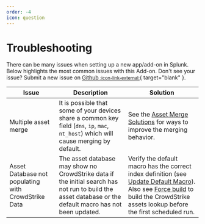 ```yaml
---
order: -4
icon: question
---
```


# Troubleshooting

There can be many issues when setting up a new app/add-on in Splunk. Below highlights the most common issues with this Add-on. Don't see your issue? Submit a new issue on [Github <small>:icon-link-external:</small>](https://github.com/ZachChristensen28/SA-CrowdstrikeDevices/issues){ target="blank" }.

Issue | Description | Solution
----- | ----------- | --------
Multiple asset merge | It is possible that some of your devices share a common key field (`dns`, `ip`, `mac`, `nt_host`) which will cause merging by default. |See the [Asset Merge Solutions](asset-merge.md) for ways to improve the merging behavior.
Asset Database not populating with  CrowdStrike Data | The asset database may show no  CrowdStrike data if the initial search has not run to build the asset database or the default macro has not been updated. | Verify the default macro has the correct index definition (see [Update Default Macro](/start/macro.md)). Also see [Force build](/start/build.md) to build the  CrowdStrike assets lookup before the first scheduled run.
